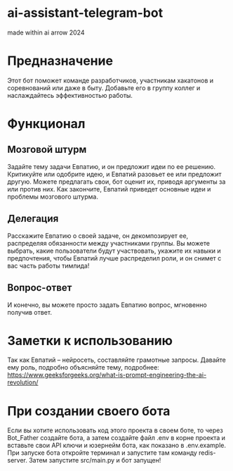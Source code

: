 # ai-assistant-telegram-bot
made within ai arrow 2024

# Предназначение
Этот бот поможет команде разработчиков, участникам хакатонов и соревнований или даже в быту.
Добавьте его в группу коллег и наслаждайтесь эффективностью работы.

# Функционал

## Мозговой штурм
Задайте тему задачи Евпатию, и он предложит идеи по ее решению. 
Критикуйте или одобрите идею, и Евпатий разовьет ее или предложит другую.
Можете предлагать свои, бот оценит их, приводя аргументы за или против них.
Как закончите, Евпатий приведет основные идеи и проблемы мозгового штурма.

## Делегация
Расскажите Евпатию о своей задаче, он декомпозирует ее, распределяя обязанности между участниками группы.
Вы можете выбрать, какие пользователи будут участвовать, укажите их навыки и предпочтения, чтобы Евпатий
лучше распределил роли, и он снимет с вас часть работы тимлида!

## Вопрос-ответ
И конечно, вы можете просто задать Евпатию вопрос, мгновенно получив ответ.

# Заметки к использованию
Так как Евпатий – нейросеть, составляйте грамотные запросы. 
Давайте ему роль, подробно объясняйте тему, подробнее:  https://www.geeksforgeeks.org/what-is-prompt-engineering-the-ai-revolution/

# При создании своего бота
Если вы хотите использовать код этого проекта в своем боте, то через Bot_Father создайте бота, 
а затем создайте файл .env в корне проекта и  
вставьте свои API ключи и юзернейм бота, как показано в .env.example.
При запуске бота откройте терминал и запустите там команду redis-server. Затем запустите src/main.py и бот запущен!
